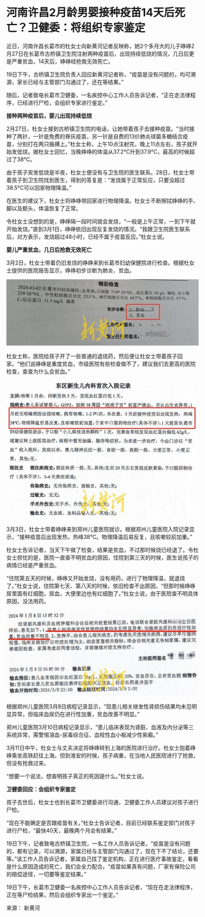 # 河南许昌2月龄男婴接种疫苗14天后死亡？卫健委：将组织专家鉴定

近日，河南许昌长葛市的杜女士向新黄河记者反映称，她2个多月大的儿子峥峥2月27日在长葛市古桥镇卫生院注射两种疫苗后，出现持续低烧的情况，几日后更是严重贫血，14天后，峥峥经抢救无效死亡。

19日下午，古桥镇卫生院负责人回应新黄河记者称，“疫苗是没有问题的，均可溯源，家长已经与主管部门沟通过了，还在等结果。”

随后，记者致电长葛市卫健委，一名疾控中心工作人员告诉记者，“正在走法律程序，已经进行尸检，会组织专家进行鉴定。”

**接种两种疫苗后，婴儿出现持续低烧**

2月27日，杜女士接到古桥镇卫生院的电话，让她带着孩子去接种疫苗。“当时接种了两针，一针是免费的脊灰疫苗，另一针是自费的13价肺炎球菌多糖结合疫苗，分别打在两只胳膊上。”杜女士称，上午10点注射完，晚上11点左右，孩子就开始发低烧。据杜女士回忆，当晚峥峥的体温从37.2℃升到37.9℃，最高的时候超过了38℃。

由于孩子突发低烧是半夜，杜女士便没有与卫生院的医生联系。28日，杜女士带着孩子到卫生院找到医生，得到的答复是：“发烧属于正常反应，只要没超过38.5℃可以回家物理降温。”

在医生的建议下，杜女士将峥峥带回家进行物理降温。杜女士不断擦拭峥峥的手、脚以及额头，体温恢复了正常。

令杜女士没想到的是，峥峥隔一段时间就会发烧，“一般是上午正常，一到下午就开始发烧。”直到3月1日，峥峥依旧出现反复发烧的情况。“我跟卫生院医生联系后，对方表示，发烧超过48小时，已经不属于疫苗反应。”杜女士说。

**婴儿严重贫血，几日后抢救无效死亡**

3月2日，杜女士带着仍旧发烧的峥峥来到长葛市妇幼保健院进行检查。根据杜女士提供的医院报告显示，峥峥初步诊断为肺炎、贫血。

![058629cffd778a52e306421bbd51fbf8.jpg](https://raw.githubusercontent.com/qqhsx/qqnews_image/main/2024/03/20/河南许昌2月龄男婴接种疫苗14天后死亡？卫健委：将组织专家鉴定/058629cffd778a52e306421bbd51fbf8.jpg)

杜女士称，医院给孩子开了一些普通的退烧药，然后便让杜女士带着孩子回家。“他们说峥峥是重度贫血，市级医院有些检查做不了，建议我们去更高的医院检查，查查为什么会贫血。”

![456969f99c2c244ce87ace680443775d.jpg](https://raw.githubusercontent.com/qqhsx/qqnews_image/main/2024/03/20/河南许昌2月龄男婴接种疫苗14天后死亡？卫健委：将组织专家鉴定/456969f99c2c244ce87ace680443775d.jpg)

3月3日，杜女士带着峥峥来到郑州儿童医院就诊。根据郑州儿童医院入院记录显示，“接种疫苗后出现发热，热峰38℃。物理降温后易反复，且咳嗽较前加重。”

杜女士告诉记者，当天下午做了检查，结果是贫血，不过那时候烧已经退了。令杜女士担忧的是，医院一直查不明贫血的原因，住院到第三天的时候，医生说孩子的病情已经是严重贫血。

“住院第五天的时候，峥峥又开始发烧，没有用药，进行了物理降温，就退烧了。”杜女士说，住院第七天、第八天的时候，依旧检查不出原因，“但那时候峥峥尿里面有红细胞，尿血，大便里边也有红细胞了。”杜女士说，由于医院查不明具体原因，没法用药。

![63b8d9606666d1de06bfaead1089f26b.jpg](https://raw.githubusercontent.com/qqhsx/qqnews_image/main/2024/03/20/河南许昌2月龄男婴接种疫苗14天后死亡？卫健委：将组织专家鉴定/63b8d9606666d1de06bfaead1089f26b.jpg)

根据郑州儿童医院3月8日病程记录显示，“现患儿相关继发性肾损伤结果均未见明显异常，但临床血尿仍在进行性加重，贫血改善不明显。”

郑州儿童医院3月10日病程记录显示，“患儿临床表现为肾脏、血液及内分泌等三系统异常，需警惕溶血-尿毒综合征、血栓性血小板减少性紫癜。”

3月11日中午，杜女士与丈夫决定将峥峥转到上海的医院进行治疗。杜女士抱着峥峥乘坐高铁赶往上海，但到淮安的时候，孩子病重，在当地人民医院进行了抢救，但没有抢救过来。

“想要一个说法，想查明孩子真正的死因是什么。”杜女士说。

**卫健委回应：会组织专家鉴定**

孩子去世后，杜女士也到长葛市卫健委进行沟通，卫健委工作人员建议对孩子进行尸检。

“现在不能确定是否跟疫苗有关。”杜女士告诉记者，目前已经联系鉴定部门对孩子进行尸检，“最快40天，最晚两个月会有结果。”

19日下午，记者致电古桥镇卫生院，一名工作人员告诉记者，“疫苗是没有问题的，都有记录，可以溯源，家属已经与主管部门沟通过了，现在下不了结论，还要等。”该工作人员告诉记者，家属自己找了鉴定机构，正在进行医疗事故鉴定，看看是什么原因造成的死亡，我们会全力配合。“疫苗如果真有问题，厂家有保险公司的赔偿途径，一切要等鉴定结果。”

19日下午，长葛市卫健委一名疾控中心工作人员告诉记者，“现在在走法律程序，正在等尸检结果，然后会组织专家出一个鉴定。”

来源： 新黄河

